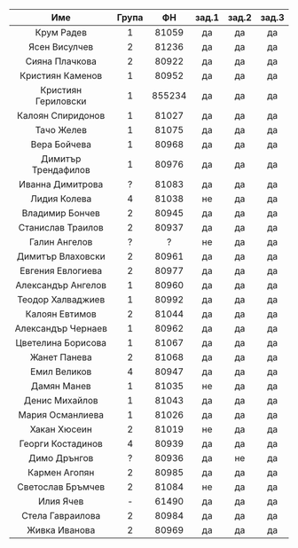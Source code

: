 |         Име         | Група |   ФН   | зад.1 | зад.2 | зад.3 |
|:-------------------:|:-----:|:------:|:-----:|:-----:|:-----:|
|      Крум Радев     |   1   |  81059 |   да  |   да  |   да  |
|    Ясен Висулчев    |   2   |  81236 |   да  |   да  |   да  |
|    Сияна Плачкова   |   2   |  80922 |   да  |   да  |   да  |
|   Кристиян Каменов  |   1   |  80952 |   да  |   да  |   да  |
| Кристиян Гериловски |   1   | 855234 |   да  |   да  |   да  |
|  Калоян Спиридонов  |   1   |  81027 |   да  |   да  |   да  |
|      Тачо Желев     |   1   |  81075 |   да  |   да  |   да  |
|     Вера Бойчева    |   1   |  80968 |   да  |   да  |   да  |
| Димитър Трендафилов |   1   |  80976 |   да  |   да  |   да  |
|   Иванна Димитрова  |   ?   |  81083 |   да  |   да  |   да  |
|     Лидия Колева    |   4   |  81038 |   не  |   да  |   да  |
|   Владимир Бончев   |   2   |  80945 |   да  |   да  |   да  |
|  Станислав Траилов  |   2   |  80937 |   да  |   да  |   да  |
|    Галин Ангелов    |   ?   |    ?   |   не  |   да  |   да  |
|  Димитър Влаховски  |   2   |  80961 |   да  |   да  |   да  |
|  Евгения Евлогиева  |   2   |  80977 |   да  |   да  |   да  |
|  Александър Ангелов |   1   |  80960 |   да  |   да  |   да  |
|  Теодор Халваджиев  |   1   |  80992 |   да  |   да  |   да  |
|    Калоян Евтимов   |   2   |  81044 |   да  |   да  |   да  |
|  Александър Чернаев |   1   |  80962 |   да  |   да  |   да  |
|  Цветелина Борисова |   1   |  81067 |   да  |   да  |   да  |
|     Жанет Панева    |   2   |  81068 |   да  |   да  |   да  |
|     Емил Великов    |   4   |  80947 |   да  |   да  |   да  |
|     Дамян Манев     |   1   |  81035 |   не  |   да  |   да  |
|    Денис Михайлов   |   1   |  81043 |   да  |   да  |   да  |
|   Мария Османлиева  |   1   |  81026 |   да  |   да  |   да  |
|     Хакан Хюсеин    |   2   |  81019 |   не  |   да  |   да  |
|  Георги Костадинов  |   4   |  80939 |   да  |   да  |   да  |
|     Димо Дрънгов    |   ?   |  80936 |   да  |   не  |   да  |
|    Кармен Агопян    |   2   |  80985 |   да  |   да  |   да  |
|  Светослав Бръмчев  |   2   |  81084 |   не  |   да  |   да  |
|      Илия Ячев      |   -   |  61490 |   да  |   да  |   да  |
|   Стела Гавраилова  |   2   |  80984 |   да  |   да  |   да  |
|    Живка Иванова    |   2   |  80969 |   да  |   да  |   да  |
